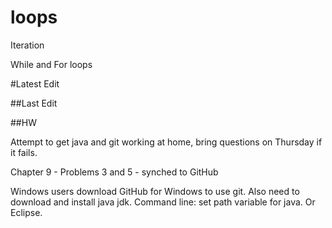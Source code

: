 loops
=====

Iteration

While and For loops

#Latest Edit

##Last Edit

##HW

Attempt to get java and git working at home,
bring questions on Thursday if it fails.

Chapter 9 - Problems 3 and 5 - synched to GitHub

Windows users download GitHub for Windows to use git. Also need to download and install java jdk.
Command line: set path variable for java. Or Eclipse.
